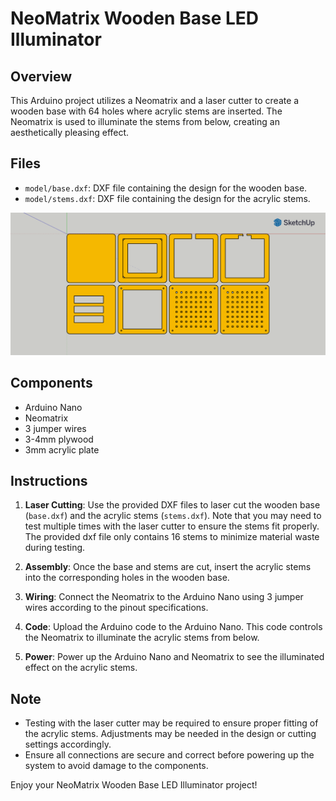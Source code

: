 # NeoMatrix Wooden Base LED Illuminator

## Overview
This Arduino project utilizes a Neomatrix and a laser cutter to create a wooden base with 64 holes where acrylic stems are inserted. The Neomatrix is used to illuminate the stems from below, creating an aesthetically pleasing effect.

## Files
- `model/base.dxf`: DXF file containing the design for the wooden base.
- `model/stems.dxf`: DXF file containing the design for the acrylic stems.

![Screenshot](screenshot.png)

## Components
- Arduino Nano
- Neomatrix
- 3 jumper wires
- 3-4mm plywood
- 3mm acrylic plate

## Instructions
1. **Laser Cutting**: Use the provided DXF files to laser cut the wooden base (`base.dxf`) and the acrylic stems (`stems.dxf`). Note that you may need to test multiple times with the laser cutter to ensure the stems fit properly. The provided dxf file only contains 16 stems to minimize material waste during testing.
   
2. **Assembly**: Once the base and stems are cut, insert the acrylic stems into the corresponding holes in the wooden base.

3. **Wiring**: Connect the Neomatrix to the Arduino Nano using 3 jumper wires according to the pinout specifications.

4. **Code**: Upload the Arduino code to the Arduino Nano. This code controls the Neomatrix to illuminate the acrylic stems from below.

5. **Power**: Power up the Arduino Nano and Neomatrix to see the illuminated effect on the acrylic stems.

## Note
- Testing with the laser cutter may be required to ensure proper fitting of the acrylic stems. Adjustments may be needed in the design or cutting settings accordingly.
- Ensure all connections are secure and correct before powering up the system to avoid damage to the components.

Enjoy your NeoMatrix Wooden Base LED Illuminator project!